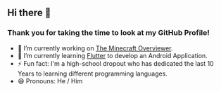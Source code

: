 ## Hi there 👋
### Thank you for taking the time to look at my GitHub Profile!
- 🔭 I’m currently working on [The Minecraft Overviewer](https://github.com/GregoryAM-SP/The-Minecraft-Overviewer).
- 🌱 I’m currently learning [Flutter](https://flutter.dev/) to develop an Android Application.
- ⚡ Fun fact: I'm a high-school dropout who has dedicated the last 10 Years to learning different programming languages.
- 😄 Pronouns: He / Him
  
<!--
**Gregory-AM/Gregory-AM** is a ✨ _special_ ✨ repository because its `README.md` (this file) appears on your GitHub profile.
- 💬 Ask me about anything on my [Tumblr](https://gregoryam.tumblr.com/) page!
- 🍵 Consider donating a cup of tea to me on [Ko-Fi](https://ko-fi.com/gregoryam) for $3!
Here are some ideas to get you started:

- 🔭 I’m currently working on ...
- 🌱 I’m currently learning ...
- 👯 I’m looking to collaborate on ...
- 🤔 I’m looking for help with ...
- 💬 Ask me about ...
- 📫 How to reach me: ...
- 😄 Pronouns: ...
- ⚡ Fun fact: ...
-->
